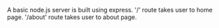 A basic node.js server is built using express.
'/' route takes user to home page.
'/about' route takes user to about page.